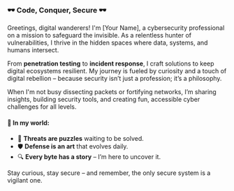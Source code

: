 ### 🕶️ Code, Conquer, Secure 🕶️

Greetings, digital wanderers! I'm [Your Name], a cybersecurity professional on a mission to safeguard the invisible. As a relentless hunter of vulnerabilities, I thrive in the hidden spaces where data, systems, and humans intersect.

From **penetration testing** to **incident response**, I craft solutions to keep digital ecosystems resilient. My journey is fueled by curiosity and a touch of digital rebellion – because security isn’t just a profession; it’s a philosophy. 

When I'm not busy dissecting packets or fortifying networks, I’m sharing insights, building security tools, and creating fun, accessible cyber challenges for all levels. 

#### 🌌 In my world:
- 🧠 **Threats are puzzles** waiting to be solved.
- 🛡️ **Defense is an art** that evolves daily.
- 🔍 **Every byte has a story** – I’m here to uncover it.

Stay curious, stay secure – and remember, the only secure system is a vigilant one.
